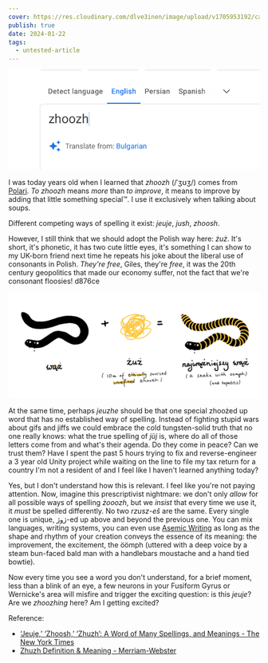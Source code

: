 ```yaml
---
cover: https://res.cloudinary.com/dlve3inen/image/upload/v1705953192/card-zhoozh_upbtsq.png
publish: true
date: 2024-01-22
tags:
  - untested-article
---
```

![158](zhoozh-bulgarian.png)

I was today years old when I learned that *zhoozh* (/ˈʒʊʒ/) comes from [Polari](http://www.polarimagazine.com/bulletin-board/polari/). *To zhoozh* means *more* than *to improve*, it means to improve by adding that little something special™. I use it exclusively when talking about soups.

Different competing ways of spelling it exist: *jeuje*, *jush*, *zhoosh*.

However, I still think that we should adopt the Polish way here: *żuż*. It's short, it's phonetic, it has two cute little eyes, it's something I can show to my UK-born friend next time he repeats his joke about the liberal use of consonants in Polish. *They're free*, Giles, they're *free*, it was the 20th century geopolitics that made our economy suffer, not the fact that we're consonant floosies! <span id="d876ce" class="link-marker">d876ce</span>

![959](zhoozh-snake.webp)

At the same time, perhaps *jeuzhe* should be that one special zhoożed up word that has no established way of spelling. Instead of fighting stupid wars about gifs and jiffs we could embrace the cold tungsten-solid truth that no one really knows: what the true spelling of *jüj* is, where do all of those letters come from and what's their agenda. Do they come in peace? Can we trust them? Have I spent the past 5 hours trying to fix and reverse-engineer a 3 year old Unity project while waiting on the line to file my tax return for a country I'm not a resident of and I feel like I haven't learned anything today?

Yes, but I don't understand how this is relevant. I feel like you're not paying attention.  Now, imagine this prescriptivist nightmare: we don't only *allow* for all possible ways of spelling *żooozh*, but we *insist* that every time we use it, it *must* be spelled differently. No two *rzusz-eš* are the same. Every single one is unique, ژوژ-ed up above and beyond the previous one. You can mix languages, writing systems, you can even use [Asemic Writing](<../Asemic Writing>) as long as the shape and rhythm of your creation conveys the essence of its meaning: the improvement, the excitement, the öömph (uttered with a deep voice by a steam bun-faced bald man with a handlebars moustache and a hand tied bowtie).

Now every time you see a word you don't understand, for a brief moment, less than a blink of an eye, a few neurons in your Fusiform Gyrus or Wernicke's area will misfire and trigger the exciting question: is this *jeuje*? Are we *zhoozhing* here? Am I getting excited?


Reference:

- [‘Jeuje,’ ‘Zhoosh,’ ‘Zhuzh’: A Word of Many Spellings, and Meanings - The New York Times](https://web.archive.org/web/20231013223912/https://www.nytimes.com/2022/01/31/style/jeuje-zhoosh-zhuzh.html)
- [Zhuzh Definition & Meaning - Merriam-Webster](https://www.merriam-webster.com/dictionary/zhuzh)

